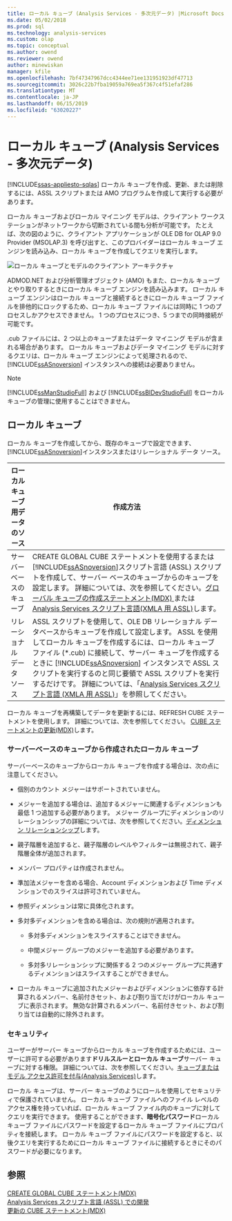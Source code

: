 ```yaml
---
title: ローカル キューブ (Analysis Services - 多次元データ) |Microsoft Docs
ms.date: 05/02/2018
ms.prod: sql
ms.technology: analysis-services
ms.custom: olap
ms.topic: conceptual
ms.author: owend
ms.reviewer: owend
author: minewiskan
manager: kfile
ms.openlocfilehash: 7bf47347967dcc4344ee71ee131951923df47713
ms.sourcegitcommit: 3026c22b7fba19059a769ea5f367c4f51efaf286
ms.translationtype: MT
ms.contentlocale: ja-JP
ms.lasthandoff: 06/15/2019
ms.locfileid: "63020227"
---
```

# <a name="local-cubes-analysis-services---multidimensional-data"></a>ローカル キューブ (Analysis Services - 多次元データ)
[!INCLUDE[ssas-appliesto-sqlas](../../../includes/ssas-appliesto-sqlas.md)]
  ローカル キューブを作成、更新、または削除するには、ASSL スクリプトまたは AMO プログラムを作成して実行する必要があります。  
  
 ローカル キューブおよびローカル マイニング モデルは、クライアント ワークステーションがネットワークから切断されている間も分析が可能です。 たとえば、次の図のように、クライアント アプリケーションが OLE DB for OLAP 9.0 Provider (MSOLAP.3) を呼び出すと、このプロバイダーはローカル キューブ エンジンを読み込み、ローカル キューブを作成してクエリを実行します。  
  
 ![ローカル キューブとモデルのクライアント アーキテクチャ](../../../analysis-services/multidimensional-models/olap-physical/media/as-localcubearch9.gif "ローカル キューブとモデルのクライアント アーキテクチャ")  
  
 ADMOD.NET および分析管理オブジェクト (AMO) もまた、ローカル キューブとやり取りするときにローカル キューブ エンジンを読み込みます。 ローカル キューブ エンジンはローカル キューブと接続するときにローカル キューブ ファイルを排他的にロックするため、ローカル キューブ ファイルには同時に 1 つのプロセスしかアクセスできません。 1 つのプロセスにつき、5 つまでの同時接続が可能です。  
  
 .cub ファイルには、2 つ以上のキューブまたはデータ マイニング モデルが含まれる場合があります。 ローカル キューブおよびデータ マイニング モデルに対するクエリは、ローカル キューブ エンジンによって処理されるので、[!INCLUDE[ssASnoversion](../../../includes/ssasnoversion-md.md)] インスタンスへの接続は必要ありません。  
  
> [!NOTE]  
>  [!INCLUDE[ssManStudioFull](../../../includes/ssmanstudiofull-md.md)] および [!INCLUDE[ssBIDevStudioFull](../../../includes/ssbidevstudiofull-md.md)] をローカル キューブの管理に使用することはできません。  
  
## <a name="local-cubes"></a>ローカル キューブ  
 ローカル キューブを作成してから、既存のキューブで設定できます、[!INCLUDE[ssASnoversion](../../../includes/ssasnoversion-md.md)]インスタンスまたはリレーショナル データ ソース。  
  
|ローカル キューブ用データのソース|作成方法|  
|------------------------------------|---------------------|  
|サーバーベースのキューブ|CREATE GLOBAL CUBE ステートメントを使用するまたは[!INCLUDE[ssASnoversion](../../../includes/ssasnoversion-md.md)]スクリプト言語 (ASSL) スクリプトを作成して、サーバー ベースのキューブからのキューブを設定します。 詳細については、次を参照してください。[グローバル キューブの作成ステートメント&#40;MDX&#41; ](../../../mdx/mdx-data-definition-create-global-cube.md)または[Analysis Services スクリプト言語&#40;XMLA 用 ASSL&#41;](https://docs.microsoft.com/bi-reference/assl/analysis-services-scripting-language-assl-for-xmla)します。|  
|リレーショナル データ ソース|ASSL スクリプトを使用して、OLE DB リレーショナル データベースからキューブを作成して設定します。 ASSL を使用してローカル キューブを作成するには、ローカル キューブ ファイル (*.cub) に接続して、サーバー キューブを作成するときに [!INCLUDE[ssASnoversion](../../../includes/ssasnoversion-md.md)] インスタンスで ASSL スクリプトを実行するのと同じ要領で ASSL スクリプトを実行するだけです。 詳細については、「[Analysis Services スクリプト言語 (XMLA 用 ASSL)](https://docs.microsoft.com/bi-reference/assl/analysis-services-scripting-language-assl-for-xmla)」を参照してください。|  
  
 ローカル キューブを再構築してデータを更新するには、REFRESH CUBE ステートメントを使用します。 詳細については、次を参照してください。 [CUBE ステートメントの更新&#40;MDX&#41;](../../../mdx/mdx-data-definition-refresh-cube.md)します。  
  
### <a name="local-cubes-created-from-server-based-cubes"></a>サーバーベースのキューブから作成されたローカル キューブ  
 サーバーベースのキューブからローカル キューブを作成する場合は、次の点に注意してください。  
  
-   個別のカウント メジャーはサポートされていません。  
  
-   メジャーを追加する場合は、追加するメジャーに関連するディメンションも最低 1 つ追加する必要があります。 メジャー グループにディメンションのリレーションシップの詳細については、次を参照してください。[ディメンション リレーションシップ](../../../analysis-services/multidimensional-models-olap-logical-cube-objects/dimension-relationships.md)します。  
  
-   親子階層を追加すると、親子階層のレベルやフィルターは無視されて、親子階層全体が追加されます。  
  
-   メンバー プロパティは作成されません。  
  
-   準加法メジャーを含める場合、Account ディメンションおよび Time ディメンションでのスライスは許可されていません。  
  
-   参照ディメンションは常に具体化されます。  
  
-   多対多ディメンションを含める場合は、次の規則が適用されます。  
  
    -   多対多ディメンションをスライスすることはできません。  
  
    -   中間メジャー グループのメジャーを追加する必要があります。  
  
    -   多対多リレーションシップに関係する 2 つのメジャー グループに共通するディメンションはスライスすることができません。  
  
-   ローカル キューブに追加されたメジャーおよびディメンションに依存する計算されるメンバー、名前付きセット、および割り当てだけがローカル キューブに表示されます。 無効な計算されるメンバー、名前付きセット、および割り当ては自動的に除外されます。  
  
### <a name="security"></a>セキュリティ  
 ユーザーがサーバー キューブからローカル キューブを作成するためには、ユーザーに許可する必要があります**ドリルスルーとローカル キューブ**サーバー キューブに対する権限。 詳細については、次を参照してください。[キューブまたはモデル アクセス許可を付与&#40;Analysis Services&#41;](../../../analysis-services/multidimensional-models/grant-cube-or-model-permissions-analysis-services.md)します。  
  
 ローカル キューブは、サーバー キューブのようにロールを使用してセキュリティで保護されていません。 ローカル キューブ ファイルへのファイル レベルのアクセス権を持っていれば、ローカル キューブ ファイル内のキューブに対してクエリを実行できます。 使用することができます、**暗号化パスワード**ローカル キューブ ファイルにパスワードを設定するローカル キューブ ファイルにプロパティを接続します。 ローカル キューブ ファイルにパスワードを設定すると、以後クエリを実行するためにローカル キューブ ファイルに接続するときにそのパスワードが必要になります。  
  
## <a name="see-also"></a>参照  
 [CREATE GLOBAL CUBE ステートメント&#40;MDX&#41;](../../../mdx/mdx-data-definition-create-global-cube.md)   
 [Analysis Services スクリプト言語 (ASSL) での開発](../../../analysis-services/multidimensional-models/scripting-language-assl/developing-with-analysis-services-scripting-language-assl.md)   
 [更新の CUBE ステートメント&#40;MDX&#41;](../../../mdx/mdx-data-definition-refresh-cube.md)  
  
  
